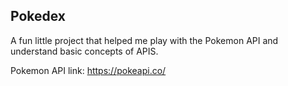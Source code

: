 ## Pokedex

A fun little project that helped me play with the Pokemon API and understand basic concepts of APIS.

Pokemon API link: https://pokeapi.co/